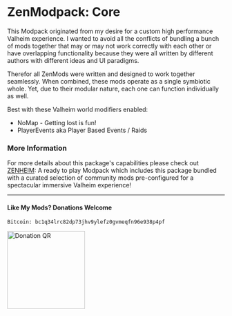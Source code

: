# ZenModpack: Core

This Modpack originated from my desire for a custom high performance Valheim experience. I wanted to avoid all the conflicts of bundling a bunch of mods together that may or may not work correctly with each other or have overlapping functionality because they were all written by different authors with different ideas and UI paradigms.

Therefor all ZenMods were written and designed to work together seamlessly.  When combined, these mods operate as a single symbiotic whole. Yet, due to their modular nature, each one can function individually as well.

Best with these Valheim world modifiers enabled:
- NoMap - Getting lost is fun!
- PlayerEvents aka Player Based Events / Raids

### More Information

For more details about this package's capabilities please check out [ZENHEIM](https://thunderstore.io/c/valheim/p/ZenDragon/ZENHEIM/): A ready to play Modpack which includes this package bundled with a curated selection of community mods pre-configured for a spectacular immersive Valheim experience!

---
#### Like My Mods? Donations Welcome

`Bitcoin: bc1q34lrc82dp73jhv9ylefz0gvmeqfn96e938p4pf`

<img alt="Donation QR" src="https://github.com/ZenDragonX/ZenMods_Valheim/blob/main/BTC_QR.png?raw=true" width=180>
